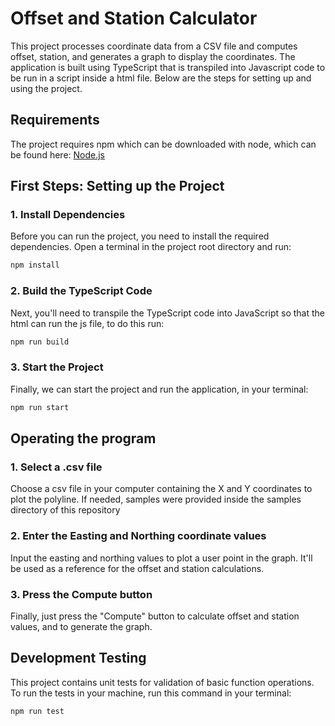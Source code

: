 # Offset and Station Calculator

This project processes coordinate data from a CSV file and computes offset, station, and generates a graph to display the coordinates. The application is built using TypeScript that is transpiled into Javascript code to be run in a script inside a html file. Below are the steps for setting up and using the project.

## Requirements

The project requires npm which can be downloaded with node, which can be found here: [Node.js](https://nodejs.org/en/download)

## First Steps: Setting up the Project

### 1. Install Dependencies

Before you can run the project, you need to install the required dependencies. Open a terminal in the project root directory and run:

```bash
npm install
```

### 2. Build the TypeScript Code

Next, you'll need to transpile the TypeScript code into JavaScript so that the html can run the js file, to do this run:

```bash
npm run build
```

### 3. Start the Project

Finally, we can start the project and run the application, in your terminal:

```bash
npm run start
```

## Operating the program

### 1. Select a .csv file

Choose a csv file in your computer containing the X and Y coordinates to plot the polyline. If needed, samples were provided inside the samples directory of this repository

### 2. Enter the Easting and Northing coordinate values

Input the easting and northing values to plot a user point in the graph. It'll be used as a reference for the offset and station calculations.

### 3. Press the Compute button

Finally, just press the "Compute" button to calculate offset and station values, and to generate the graph.

## Development Testing

This project contains unit tests for validation of basic function operations. To run the tests in your machine, run this command in your terminal:

```bash
npm run test
```
